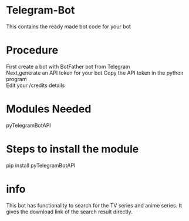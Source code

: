 # Telegram-Bot     
This contains the ready made bot code for your bot  
# Procedure
  First create a bot with BotFather bot from Telegram  
  Next,generate an API token for your bot 
  Copy the API token in the python program    
  Edit your /credits details 
# Modules Needed
   pyTelegramBotAPI   
# Steps to install the module
   pip install pyTelegramBotAPI 
# info 
  This bot has functionality to search for the TV series and anime series.
  It gives the download link of the search result directly.
 
 
 

